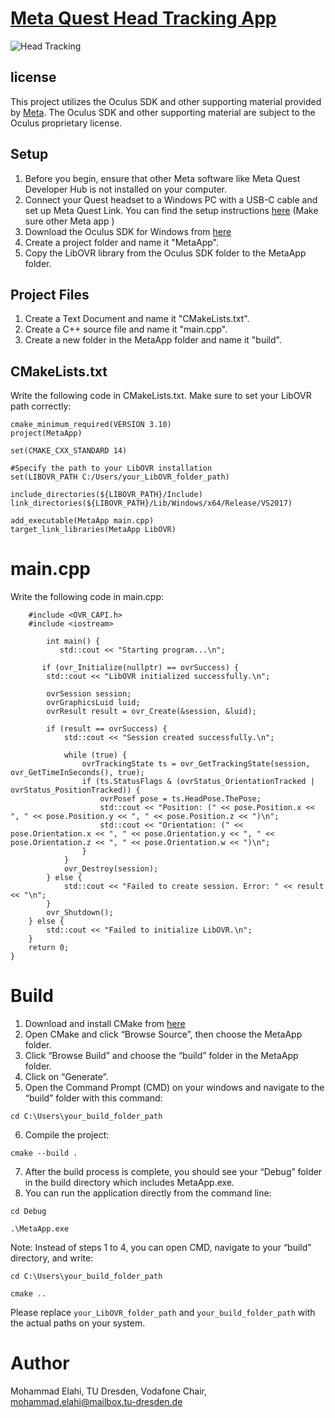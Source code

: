 # [Meta Quest Head Tracking App](https://github.com/Mohammad-Elahi/Meta-Quest-Head-Tracking-App)
![Head Tracking](https://github.com/Mohammad-Elahi/Meta-Quest-Head-Tracking-App/assets/93424032/9201989b-c155-4892-95e6-50cbdd64b1f3)

## license
This project utilizes the Oculus SDK and other supporting material provided by [Meta](https://www.meta.com/). The Oculus SDK and other supporting material are subject to the Oculus proprietary license.

## Setup
1. Before you begin, ensure that other Meta software like Meta Quest Developer Hub is not installed on your computer. 
2. Connect your Quest headset to a Windows PC with a USB-C cable and set up Meta Quest Link. You can find the setup instructions [here](https://www.meta.com/en-gb/help/quest/articles/headsets-and-accessories/oculus-link/set-up-link/) (Make sure other Meta app )
3. Download the Oculus SDK for Windows from [here](https://developer.oculus.com/downloads/package/oculus-sdk-for-windows/)
4. Create a project folder and name it "MetaApp".  
5. Copy the LibOVR library from the Oculus SDK folder to the MetaApp folder.

## Project Files
1. Create a Text Document and name it "CMakeLists.txt".
2. Create a C++ source file and name it "main.cpp".
3. Create a new folder in the MetaApp folder and name it "build".

   
## CMakeLists.txt
Write the following code in CMakeLists.txt. Make sure to set your LibOVR path correctly:
```
cmake_minimum_required(VERSION 3.10)
project(MetaApp)

set(CMAKE_CXX_STANDARD 14)
            
#Specify the path to your LibOVR installation
set(LIBOVR_PATH C:/Users/your_LibOVR_folder_path)

include_directories(${LIBOVR_PATH}/Include)
link_directories(${LIBOVR_PATH}/Lib/Windows/x64/Release/VS2017)

add_executable(MetaApp main.cpp)
target_link_libraries(MetaApp LibOVR)
```

# main.cpp
Write the following code in main.cpp:

```
    #include <OVR_CAPI.h>
    #include <iostream>
    
        int main() {
           std::cout << "Starting program...\n";

       if (ovr_Initialize(nullptr) == ovrSuccess) {
        std::cout << "LibOVR initialized successfully.\n";

        ovrSession session;
        ovrGraphicsLuid luid;
        ovrResult result = ovr_Create(&session, &luid);

        if (result == ovrSuccess) {
            std::cout << "Session created successfully.\n";

            while (true) {
                ovrTrackingState ts = ovr_GetTrackingState(session, ovr_GetTimeInSeconds(), true);
                if (ts.StatusFlags & (ovrStatus_OrientationTracked | ovrStatus_PositionTracked)) {
                    ovrPosef pose = ts.HeadPose.ThePose;
                    std::cout << "Position: (" << pose.Position.x << ", " << pose.Position.y << ", " << pose.Position.z << ")\n";
                    std::cout << "Orientation: (" << pose.Orientation.x << ", " << pose.Orientation.y << ", " << pose.Orientation.z << ", " << pose.Orientation.w << ")\n";
                }
            }
            ovr_Destroy(session);
        } else {
            std::cout << "Failed to create session. Error: " << result << "\n";
        }
        ovr_Shutdown();
    } else {
        std::cout << "Failed to initialize LibOVR.\n";
    }
    return 0;
}
```
# Build
1. Download and install CMake from [here](https://cmake.org/download/)
2. Open CMake and click “Browse Source”, then choose the MetaApp folder.
3. Click “Browse Build” and choose the “build” folder in the MetaApp folder.
4. Click on “Generate”.
5. Open the Command Prompt (CMD) on your windows and navigate to the “build” folder with this command:
```
cd C:\Users\your_build_folder_path
```
6. Compile the project:
```
cmake --build .
```
7. After the build process is complete, you should see your “Debug” folder in the build directory which includes MetaApp.exe.
8. You can run the application directly from the command line:
```
cd Debug
```
```
.\MetaApp.exe
```
Note: Instead of steps 1 to 4, you can open CMD, navigate to your “build” directory, and write:
```
cd C:\Users\your_build_folder_path
```
```
cmake ..
```

Please replace `your_LibOVR_folder_path` and `your_build_folder_path` with the actual paths on your system.

# Author
Mohammad Elahi, TU Dresden, Vodafone Chair, mohammad.elahi@mailbox.tu-dresden.de
